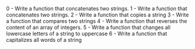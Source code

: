 0 - Write a function that concatenates two strings.
1 - Write a function that concatenates two strings.
2 - Write a function that copies a string
3 - Write a function that compares two strings
4 - Write a function that reverses the content of an array of integers.
5 - Write a function that changes all lowercase letters of a string to uppercase
6 - Write a function that capitalizes all words of a string
